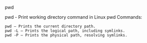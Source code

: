 pwd

pwd - Print working directory command in Linux
   pwd Commands:

    pwd – Prints the current directory path.
    pwd -L – Prints the logical path, including symlinks.
    pwd -P – Prints the physical path, resolving symlinks.
    